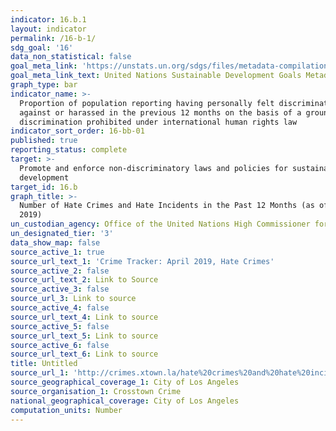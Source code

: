 ```yaml
---
indicator: 16.b.1
layout: indicator
permalink: /16-b-1/
sdg_goal: '16'
data_non_statistical: false
goal_meta_link: 'https://unstats.un.org/sdgs/files/metadata-compilation/Metadata-Goal-10.pdf'
goal_meta_link_text: United Nations Sustainable Development Goals Metadata (PDF 4.0 MB)
graph_type: bar
indicator_name: >-
  Proportion of population reporting having personally felt discriminated
  against or harassed in the previous 12 months on the basis of a ground of
  discrimination prohibited under international human rights law
indicator_sort_order: 16-bb-01
published: true
reporting_status: complete
target: >-
  Promote and enforce non-discriminatory laws and policies for sustainable
  development
target_id: 16.b
graph_title: >-
  Number of Hate Crimes and Hate Incidents in the Past 12 Months (as of April
  2019)
un_custodian_agency: Office of the United Nations High Commissioner for Human Rights (OHCHR)
un_designated_tier: '3'
data_show_map: false
source_active_1: true
source_url_text_1: 'Crime Tracker: April 2019, Hate Crimes'
source_active_2: false
source_url_text_2: Link to Source
source_active_3: false
source_url_3: Link to source
source_active_4: false
source_url_text_4: Link to source
source_active_5: false
source_url_text_5: Link to source
source_active_6: false
source_url_text_6: Link to source
title: Untitled
source_url_1: 'http://crimes.xtown.la/hate%20crimes%20and%20hate%20incidents'
source_geographical_coverage_1: City of Los Angeles
source_organisation_1: Crosstown Crime
national_geographical_coverage: City of Los Angeles
computation_units: Number
---
```

